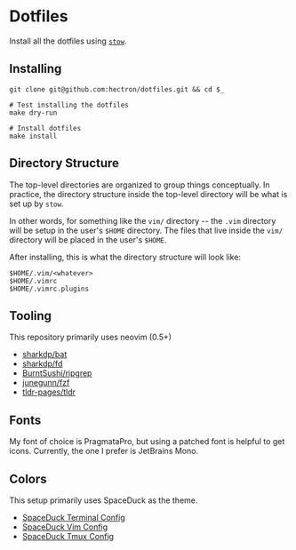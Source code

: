 # Dotfiles

Install all the dotfiles using [`stow`](https://www.gnu.org/software/stow/manual/stow.html).

## Installing

```shell
git clone git@github.com:hectron/dotfiles.git && cd $_

# Test installing the dotfiles
make dry-run

# Install dotfiles
make install
```

## Directory Structure

The top-level directories are organized to group things conceptually. In practice, the directory structure inside the
top-level directory will be what is set up by `stow`.

In other words, for something like the `vim/` directory -- the `.vim` directory will be setup in the user's `$HOME`
directory. The files that live inside the `vim/` directory will be placed in the user's `$HOME`.

After installing, this is what the directory structure will look like:

```shell
$HOME/.vim/<whatever>
$HOME/.vimrc
$HOME/.vimrc.plugins
```

## Tooling

This repository primarily uses neovim (0.5+)

- [sharkdp/bat](https://github.com/sharkdp/bat)
- [sharkdp/fd](https://github.com/sharkdp/fd)
- [BurntSushi/ripgrep](https://github.com/BurntSushi/ripgrep)
- [junegunn/fzf](https://github.com/junegunn/fzf)
- [tldr-pages/tldr](https://github.com/tldr-pages/tldr)

## Fonts

My font of choice is PragmataPro, but using a patched font is helpful to get icons. Currently, the one I prefer is
JetBrains Mono.

## Colors

This setup primarily uses SpaceDuck as the theme.

- [SpaceDuck Terminal Config](https://github.com/pineapplegiant/spaceduck-terminal)
- [SpaceDuck Vim Config](https://github.com/pineapplegiant/spaceduck)
- [SpaceDuck Tmux Config](https://github.com/pineapplegiant/spaceduck-terminal/tree/main/tmux)

